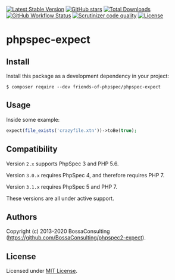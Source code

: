 [![Latest Stable Version](https://img.shields.io/packagist/v/friends-of-phpspec/phpspec-expect.svg?style=flat-square)](https://packagist.org/packages/friends-of-phpspec/phpspec-expect)
[![GitHub stars](https://img.shields.io/github/stars/friends-of-phpspec/phpspec-expect.svg?style=flat-square)](https://packagist.org/packages/friends-of-phpspec/phpspec-expect)
[![Total Downloads](https://img.shields.io/packagist/dt/friends-of-phpspec/phpspec-expect.svg?style=flat-square)](https://packagist.org/packages/friends-of-phpspec/phpspec-expect)
[![GitHub Workflow Status](https://img.shields.io/github/workflow/status/friends-of-phpspec/phpspec-expect/Continuous%20Integration?style=flat-square)](https://github.com/friends-of-phpspec/phpspec-expect/actions)
[![Scrutinizer code quality](https://img.shields.io/scrutinizer/quality/g/friends-of-phpspec/phpspec-expect/master.svg?style=flat-square)](https://scrutinizer-ci.com/g/friends-of-phpspec/phpspec-expect/?branch=master)
[![License](https://img.shields.io/packagist/l/friends-of-phpspec/phpspec-expect.svg?style=flat-square)](https://packagist.org/packages/friends-of-phpspec/phpspec-expect)

# phpspec-expect

## Install

Install this package as a development dependency in your project:

    $ composer require --dev friends-of-phpspec/phpspec-expect

## Usage

Inside some example:

```php
expect(file_exists('crazyfile.xtn'))->toBe(true);
```

## Compatibility

Version `2.x` supports PhpSpec 3 and PHP 5.6.

Version `3.0.x` requires PhpSpec 4, and therefore requires PHP 7.

Version `3.1.x` requires PhpSpec 5 and PHP 7.

These versions are all under active support.

## Authors

Copyright (c) 2013-2020 BossaConsulting (https://github.com/BossaConsulting/phpspec2-expect).

## License

Licensed under [MIT License](LICENSE).
